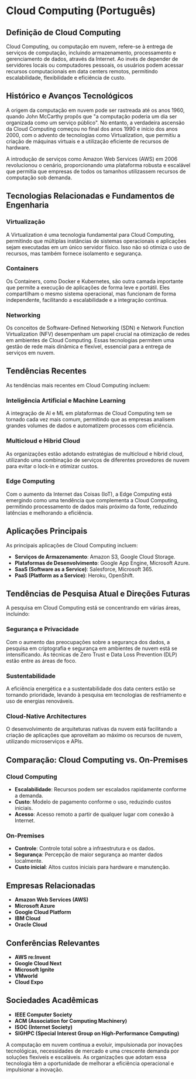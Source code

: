 # Cloud Computing (Português)

## Definição de Cloud Computing

Cloud Computing, ou computação em nuvem, refere-se à entrega de serviços de computação, incluindo armazenamento, processamento e gerenciamento de dados, através da Internet. Ao invés de depender de servidores locais ou computadores pessoais, os usuários podem acessar recursos computacionais em data centers remotos, permitindo escalabilidade, flexibilidade e eficiência de custo.

## Histórico e Avanços Tecnológicos

A origem da computação em nuvem pode ser rastreada até os anos 1960, quando John McCarthy propôs que "a computação poderia um dia ser organizada como um serviço público". No entanto, a verdadeira ascensão da Cloud Computing começou no final dos anos 1990 e início dos anos 2000, com o advento de tecnologias como Virtualization, que permitiu a criação de máquinas virtuais e a utilização eficiente de recursos de hardware.

A introdução de serviços como Amazon Web Services (AWS) em 2006 revolucionou o cenário, proporcionando uma plataforma robusta e escalável que permitia que empresas de todos os tamanhos utilizassem recursos de computação sob demanda.

## Tecnologias Relacionadas e Fundamentos de Engenharia

### Virtualização

A Virtualization é uma tecnologia fundamental para Cloud Computing, permitindo que múltiplas instâncias de sistemas operacionais e aplicações sejam executadas em um único servidor físico. Isso não só otimiza o uso de recursos, mas também fornece isolamento e segurança.

### Containers

Os Containers, como Docker e Kubernetes, são outra camada importante que permite a execução de aplicações de forma leve e portátil. Eles compartilham o mesmo sistema operacional, mas funcionam de forma independente, facilitando a escalabilidade e a integração contínua.

### Networking

Os conceitos de Software-Defined Networking (SDN) e Network Function Virtualization (NFV) desempenham um papel crucial na otimização de redes em ambientes de Cloud Computing. Essas tecnologias permitem uma gestão de rede mais dinâmica e flexível, essencial para a entrega de serviços em nuvem.

## Tendências Recentes

As tendências mais recentes em Cloud Computing incluem:

### Inteligência Artificial e Machine Learning

A integração de AI e ML em plataformas de Cloud Computing tem se tornado cada vez mais comum, permitindo que as empresas analisem grandes volumes de dados e automatizem processos com eficiência.

### Multicloud e Hibrid Cloud

As organizações estão adotando estratégias de multicloud e hibrid cloud, utilizando uma combinação de serviços de diferentes provedores de nuvem para evitar o lock-in e otimizar custos.

### Edge Computing

Com o aumento da Internet das Coisas (IoT), a Edge Computing está emergindo como uma tendência que complementa a Cloud Computing, permitindo processamento de dados mais próximo da fonte, reduzindo latências e melhorando a eficiência.

## Aplicações Principais

As principais aplicações de Cloud Computing incluem:

- **Serviços de Armazenamento**: Amazon S3, Google Cloud Storage.
- **Plataformas de Desenvolvimento**: Google App Engine, Microsoft Azure.
- **SaaS (Software as a Service)**: Salesforce, Microsoft 365.
- **PaaS (Platform as a Service)**: Heroku, OpenShift.

## Tendências de Pesquisa Atual e Direções Futuras

A pesquisa em Cloud Computing está se concentrando em várias áreas, incluindo:

### Segurança e Privacidade

Com o aumento das preocupações sobre a segurança dos dados, a pesquisa em criptografia e segurança em ambientes de nuvem está se intensificando. As técnicas de Zero Trust e Data Loss Prevention (DLP) estão entre as áreas de foco.

### Sustentabilidade

A eficiência energética e a sustentabilidade dos data centers estão se tornando prioridade, levando à pesquisa em tecnologias de resfriamento e uso de energias renováveis.

### Cloud-Native Architectures

O desenvolvimento de arquiteturas nativas da nuvem está facilitando a criação de aplicações que aproveitam ao máximo os recursos de nuvem, utilizando microserviços e APIs.

## Comparação: Cloud Computing vs. On-Premises

### Cloud Computing

- **Escalabilidade**: Recursos podem ser escalados rapidamente conforme a demanda.
- **Custo**: Modelo de pagamento conforme o uso, reduzindo custos iniciais.
- **Acesso**: Acesso remoto a partir de qualquer lugar com conexão à Internet.

### On-Premises

- **Controle**: Controle total sobre a infraestrutura e os dados.
- **Segurança**: Percepção de maior segurança ao manter dados localmente.
- **Custo inicial**: Altos custos iniciais para hardware e manutenção.

## Empresas Relacionadas

- **Amazon Web Services (AWS)**
- **Microsoft Azure**
- **Google Cloud Platform**
- **IBM Cloud**
- **Oracle Cloud**

## Conferências Relevantes

- **AWS re:Invent**
- **Google Cloud Next**
- **Microsoft Ignite**
- **VMworld**
- **Cloud Expo**

## Sociedades Acadêmicas

- **IEEE Computer Society**
- **ACM (Association for Computing Machinery)**
- **ISOC (Internet Society)**
- **SIGHPC (Special Interest Group on High-Performance Computing)**

A computação em nuvem continua a evoluir, impulsionada por inovações tecnológicas, necessidades de mercado e uma crescente demanda por soluções flexíveis e escaláveis. As organizações que adotam essa tecnologia têm a oportunidade de melhorar a eficiência operacional e impulsionar a inovação.
